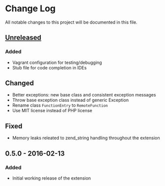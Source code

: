 # Change Log
All notable changes to this project will be documented in this file.

## [Unreleased]
### Added
- Vagrant configuration for testing/debugging
- Stub file for code completion in IDEs

## Changed
- Better exceptions: new base class and consistent exception messages
- Throw base exception class instead of generic Exception
- Rename class `FunctionEntry` to `RemoteFunction`
- Use MIT license instead of PHP license

## Fixed
- Memory leaks releated to zend_string handling throughout the extension

## 0.5.0 - 2016-02-13
### Added
- Initial working release of the extension

[Unreleased]: https://github.com/gkralik/php7-sapnwrfc/compare/0.5.0...HEAD
